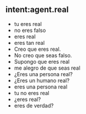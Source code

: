 ## intent:agent.real
- tu eres real
- no eres falso
- eres real
- eres tan real
- Creo que eres real.
- No creo que seas falso.
- Supongo que eres real
- me alegro de que seas real
- ¿Eres una persona real?
- ¿Eres un humano real?
- eres una persona real
- tu no eres real
- ¿eres real?
- eres de verdad?
